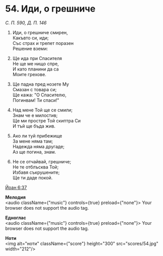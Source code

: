 # 54. Иди, о грешниче

_С. П. 590, Д. П. 146_

1. Иди, о грешниче смирен,  
Какъвто си, иди;  
Със страх и трепет поразен  
Решение вземи:  

2. Ще ида при Спасителя  
Не ще ме нищо спре,  
И като планини да са  
Моите грехове.  

3. Ще падна пред нозете Му  
Смазан с товара си;  
Ще кажа: "О Спасителю,  
Погинвам! Ти спаси!"

4. Над мене Той ще се смили;  
Знам че е милостив;  
Ще ми простре Той скиптра Си  
И тъй ще бъда жив.  

5. Ако ли туй прибежище  
За мене няма там;  
Надежда няма другаде;  
Аз ще погина, знам.  

6. Не се отчайвай, грешниче;  
Не те отблъсква Той;  
Избавя съкрушените;  
Ще ти даде покой.

[Йоан 6:37](http://biblia.bg/index.php?k=43&g=6&s=37)

**Мелодия**  
<audio className={"music"} controls={true} preload={"none"}>
    <source src="mp3/54.mp3" type="audio/mpeg"/>
    Your browser does not support the audio tag.
</audio>

**Едноглас**  
<audio className={"music"} controls={true} preload={"none"}>
    <source src="transp/54.mp3" type="audio/mpeg"/>
    Your browser does not support the audio tag.
</audio>

**Ноти**  
<img alt="ноти" className={"score"} height="300" src="scores/54.jpg" width="212"/>
